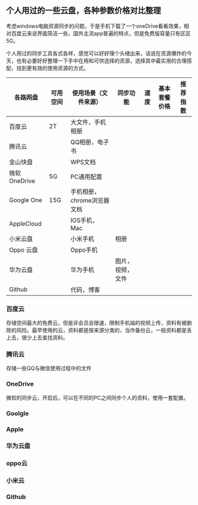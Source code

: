
## 个人用过的一些云盘，各种参数价格对比整理

考虑windows电脑资源同步的问题，于是手机下载了一个oneDrive看看效果，相对百度云来说界面简洁一些，国外主流app普遍的特点，但是免费版容量只有区区5G。

个人用过的同步工具各式各样，感觉可以好好理个头绪出来，话说在资源爆炸的今天，也有必要好好整理一下手中在用和可供选择的资源，选择其中最实用的合理搭配，找到更有效的使用资源的方式。

| 各路网盘 | 可用空间 | 使用场景（文件来源） | 同步功能 | 速度 | 基本套餐价格 | 推荐指数 |
| ------------ | -------- | ------------------- | ---------------- | ---- | ------------ | -------- |
| 百度云       | 2T       | 大文件，手机相册     |                  |      |              |          |
| 腾讯云       |          | QQ相册，电子书      |                  |      |              |          |
| 金山快盘     |          | WPS文档             |                  |      |              |          |
| 微软OneDrive | 5G       | PC通用配置            |                  |      |              |          |
| Google One | 15G | 手机相册，chrome浏览器文档 |                  |      |              |          |
| AppleCloud |          | IOS手机，Mac        |                  |      |              |          |
| 小米云盘     |          | 小米手机            | 相册             |      |              |          |
| Oppo 云盘    |          | Oppo手机            |                  |      |              |          |
| 华为云盘     |          | 华为手机            | 图片，视频，文件 |      |              |          |
| Github |          | 代码，博客 |                  |      |              |          |



### 百度云

存储空间最大的免费云，但是非会员会限速，限制手机端的视频上传，资料有被删除的风险。最早使用的云，资料都是按来源分类的，当作备份云，一般资料都是丢上去，很少上去查找资料。

### 腾讯云

存储一些QQ与微信使用过程中的文件

### OneDrive

微软的同步云，开启后，可以在不同的PC之间同步个人的资料，使用一套配置。

### Goolgle 



### Apple

### 华为云盘

### oppo云

### 小米云

### Github